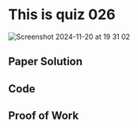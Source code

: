 # This is quiz 026

<img width="max" alt="Screenshot 2024-11-20 at 19 31 02" src="https://github.com/user-attachments/assets/fbf94d97-d154-45f4-b720-ba26c7da4d0d">


## Paper Solution




## Code



## Proof of Work
